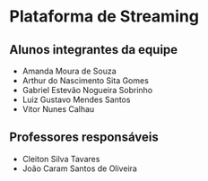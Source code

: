 # Plataforma de Streaming

## Alunos integrantes da equipe

* Amanda Moura de Souza
* Arthur do Nascimento Sita Gomes
* Gabriel Estevão Nogueira Sobrinho
* Luiz Gustavo Mendes Santos
* Vitor Nunes Calhau

## Professores responsáveis

* Cleiton Silva Tavares
* João Caram Santos de Oliveira


